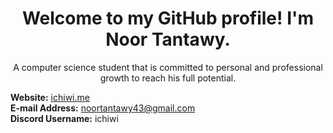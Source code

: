 <h1 align="center">Welcome to my GitHub profile! I'm Noor Tantawy.</h1>
<p align="center">A computer science student that is committed to personal and professional growth to reach his full potential.</p>

<b>Website:</b> <a href="https://ichiwi.me" target="_blank">ichiwi.me</a><br>
<b>E-mail Address:</b> noortantawy43@gmail.com<br>
<b>Discord Username:</b> ichiwi
